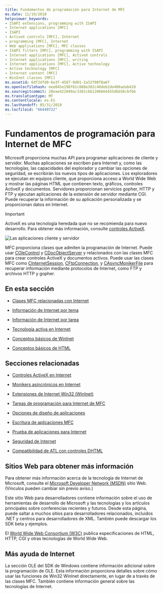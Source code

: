 ```yaml
---
title: Fundamentos de programación para Internet de MFC
ms.date: 11/19/2018
helpviewer_keywords:
- ISAPI extensions, programming with ISAPI
- Internet applications [MFC]
- ISAPI
- ActiveX controls [MFC], Internet
- programming [MFC], Internet
- Web applications [MFC], MFC classes
- ISAPI filters [MFC], programming with ISAPI
- Internet applications [MFC], ActiveX controls
- Internet applications [MFC], writing
- Internet applications [MFC], Active technology
- Active technology [MFC]
- Internet content [MFC]
- WinInet classes [MFC]
ms.assetid: 6df2dfd0-6e3f-4587-9d01-2a32f00f8a6f
ms.openlocfilehash: eee045e198f61c088e302c40deb2de406adab428
ms.sourcegitcommit: 28eae422049ac3381c6b1206664455dbb56cbfb6
ms.translationtype: MT
ms.contentlocale: es-ES
ms.lasthandoff: 05/31/2019
ms.locfileid: "66449722"
---
```

# <a name="mfc-internet-programming-basics"></a>Fundamentos de programación para Internet de MFC

Microsoft proporciona muchas API para programar aplicaciones de cliente y servidor. Muchas aplicaciones se escriben para Internet y, como las tecnologías, las capacidades del explorador y cambiar las opciones de seguridad, se escribirán los nuevos tipos de aplicaciones. Los exploradores se ejecutan en equipos cliente, que proporciona acceso a World Wide Web y mostrar las páginas HTML que contienen texto, gráficos, controles ActiveX y documentos. Servidores proporcionan servicios gopher, HTTP y FTP y ejecutan aplicaciones de la extensión de servidor mediante CGI. Puede recuperar la información de su aplicación personalizada y se proporcionan datos en Internet.

>[!IMPORTANT]
> ActiveX es una tecnología heredada que no se recomienda para nuevo desarrollo. Para obtener más información, consulte [controles ActiveX](activex-controls.md).

![Las aplicaciones cliente y servidor](../mfc/media/vc38bq1.gif "aplicaciones cliente y servidor")

MFC proporciona clases que admiten la programación de Internet. Puede usar [COleControl](../mfc/reference/colecontrol-class.md) y [CDocObjectServer](../mfc/reference/cdocobjectserver-class.md) y relacionados con las clases MFC para crear controles ActiveX y documentos activos. Puede usar las clases MFC como [CInternetSession](../mfc/reference/cinternetsession-class.md), [CFtpConnection](../mfc/reference/cftpconnection-class.md), y [CAsyncMonikerFile](../mfc/reference/casyncmonikerfile-class.md) para recuperar información mediante protocolos de Internet, como FTP y archivos HTTP y gopher.

## <a name="in-this-section"></a>En esta sección

- [Clases MFC relacionadas con Internet](../mfc/internet-related-mfc-classes.md)

- [Información de Internet por tema](../mfc/internet-information-by-topic.md)

- [Información de Internet por tarea](../mfc/internet-information-by-task.md)

- [Tecnología activa en Internet](../mfc/active-technology-on-the-internet.md)

- [Conceptos básicos de WinInet](../mfc/wininet-basics.md)

- [Conceptos básicos de HTML](../mfc/html-basics.md)

## <a name="related-sections"></a>Secciones relacionadas

- [Controles ActiveX en Internet](../mfc/activex-controls-on-the-internet.md)

- [Monikers asincrónicos en Internet](../mfc/asynchronous-monikers-on-the-internet.md)

- [Extensiones de Internet Win32 (WinInet)](../mfc/win32-internet-extensions-wininet.md)

- [Tareas de programación para Internet de MFC](../mfc/mfc-internet-programming-tasks.md)

- [Opciones de diseño de aplicaciones](../mfc/application-design-choices.md)

- [Escritura de aplicaciones MFC](../mfc/writing-mfc-applications.md)

- [Prueba de aplicaciones para Internet](../mfc/testing-internet-applications.md)

- [Seguridad de Internet](../mfc/internet-security-cpp.md)

- [Compatibilidad de ATL con controles DHTML](../atl/atl-support-for-dhtml-controls.md)

##  <a name="_core_web_sites_for_more_information"></a> Sitios Web para obtener más información

Para obtener más información acerca de la tecnología de Internet de Microsoft, consulte el [Microsoft Developer Network (MSDN)](https://go.microsoft.com/fwlink/p/?linkid=56322) sitio Web. (Vínculos pueden cambiar sin previo aviso.)

Este sitio Web para desarrolladores contiene información sobre el uso de herramientas de desarrollo de Microsoft y las tecnologías y los artículos principales sobre conferencias recientes y futuros. Desde esta página, puede saltar a muchos sitios para desarrolladores relacionados, incluidos .NET y centros para desarrolladores de XML. También puede descargar los SDK beta y ejemplos.

El [World Wide Web Consortium (W3C)](https://go.microsoft.com/fwlink/p/?linkid=37125) publica especificaciones de HTML, HTTP, CGI y otras tecnologías de World Wide Web.

##  <a name="_core_more_internet_help"></a> Más ayuda de Internet

La sección OLE del SDK de Windows contiene información adicional sobre la programación de OLE. Esta información proporciona detalles sobre cómo usar las funciones de Win32 WinInet directamente, en lugar de a través de las clases MFC. También contiene información general sobre las tecnologías de Internet.
